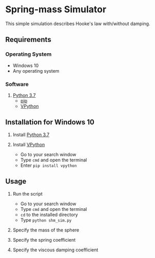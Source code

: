 # Spring-mass Simulator
This simple simulation describes Hooke's law with/without damping.

## Requirements
### Operating System
- Windows 10 
- Any operating system

### Software 
1. [Python 3.7](https://www.python.org/ftp/python/3.7.7/python-3.7.7-amd64.exe)
   - [pip](https://pypi.org/project/pip/)
   - [VPython](https://vpython.org/)
  
## Installation for Windows 10
1. Install [Python 3.7](https://www.python.org/ftp/python/3.7.7/python-3.7.7-amd64.exe)

2. Install [VPython](https://vpython.org/presentation2018/install.html)
   - Go to your search window
   - Type `cmd` and open the terminal
   - Enter `pip install vpython`
   
## Usage
1. Run the script
   - Go to your search window
   - Type `cmd` and open the terminal
   - `cd` to the installed directory
   - Type `python shm_sim.py`
   
2. Specify the mass of the sphere

3. Specify the spring coefficient

4. Specify the viscous damping coefficient
